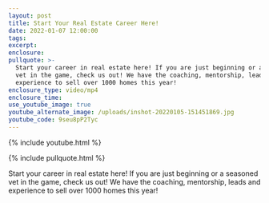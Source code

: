 ```yaml
---
layout: post
title: Start Your Real Estate Career Here!
date: 2022-01-07 12:00:00
tags:
excerpt:
enclosure:
pullquote: >-
  Start your career in real estate here! If you are just beginning or a seasoned
  vet in the game, check us out! We have the coaching, mentorship, leads and
  experience to sell over 1000 homes this year!
enclosure_type: video/mp4
enclosure_time:
use_youtube_image: true
youtube_alternate_image: /uploads/inshot-20220105-151451869.jpg
youtube_code: 9seu8pP2Tyc
---
```

{% include youtube.html %}

{% include pullquote.html %}

Start your career in real estate here\! If you are just beginning or a seasoned vet in the game, check us out\! We have the coaching, mentorship, leads and experience to sell over 1000 homes this year\!
